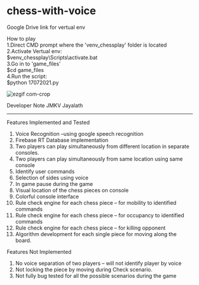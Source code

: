 # chess-with-voice

Google Drive link for vertual env <br> 


How to play <br> 
1.Direct CMD prompt where the 'venv_chessplay' folder is located <br> 
2.Activate Vertual env: <br> 
	$venv_chessplay\Scripts\activate.bat<br> 
3.Go in to 'game_files'<br> 
	$cd game_files<br> 
4.Run the script: <br> 
	$python 17072021.py<br> 


![ezgif com-crop](https://github.com/kasunvj/chess-with-voice/assets/20115338/b4493da0-9ad8-4525-9b6a-b548a7096cf8)

Developer Note
JMKV Jayalath

-------------------------------------------------------
Features Implemented and Tested
1.	Voice Recognition –using google speech recognition
2.	Firebase RT Database implementation 
3.	Two players can play simultaneously from different location in separate consoles.
4.	Two players can play simultaneously from same location using same console
5.	Identify user commands 
6.	Selection of sides using voice 
7.	In game pause during the game
8.	Visual location of the chess pieces on console
9.	Colorful console interface 
10.	Rule check engine for each chess piece – for mobility to identified commands
11.	Rule check engine for each chess piece – for occupancy to identified commands
12.	Rule check engine for each chess piece – for killing opponent
13.	Algorithm development for each single piece for moving along the board.   

Features Not Implemented
1.	No voice separation of two players – will not identify player by voice
2.	Not locking the piece by moving during Check scenario. 
3.	Not fully bug tested for all the possible scenarios during the game
